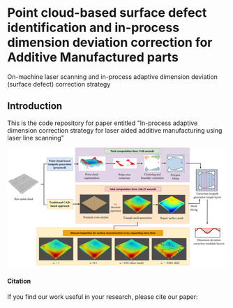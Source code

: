 # Point cloud-based surface defect identification and in-process dimension deviation correction for Additive Manufactured parts
 On-machine laser scanning and in-process adaptive dimension deviation (surface defect) correction strategy

## Introduction
This is the code repository for paper entitled "In-process adaptive dimension correction strategy for laser aided additive manufacturing using laser line scanning"

![](./doc/method_comparison.svg)

#### Citation
If you find our work useful in your research, please cite our paper:

<!-- [Publication](https://www.mdpi.com/2076-3417/10/22/7967):

   Chen L, Yao X, Chew Y, Weng F, Moon SK, Bi G. Data-Driven Adaptive Control for Laser-Based Additive Manufacturing with Automatic Controller Tuning. Applied Sciences. 2020; 10(22):7967. https://doi.org/10.3390/app10227967 -->

